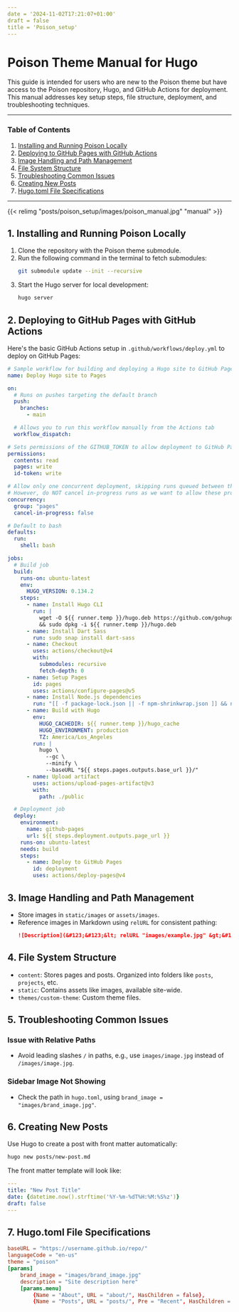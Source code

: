 ```yaml
---
date = '2024-11-02T17:21:07+01:00'
draft = false
title = 'Poison_setup'
---
```


# Poison Theme Manual for Hugo

This guide is intended for users who are new to the Poison theme but have access to the Poison repository, Hugo, and GitHub Actions for deployment. This manual addresses key setup steps, file structure, deployment, and troubleshooting techniques.

---

### Table of Contents
1. [Installing and Running Poison Locally](#installing-and-running-poison-locally)
2. [Deploying to GitHub Pages with GitHub Actions](#deploying-to-github-pages-with-github-actions)
3. [Image Handling and Path Management](#image-handling-and-path-management)
4. [File System Structure](#file-system-structure)
5. [Troubleshooting Common Issues](#troubleshooting-common-issues)
6. [Creating New Posts](#creating-new-posts)
7. [Hugo.toml File Specifications](#hugo-toml-file-specifications)

---
{{< relimg "posts/poison_setup/images/poison_manual.jpg" "manual" >}}

## 1. Installing and Running Poison Locally
1. Clone the repository with the Poison theme submodule.
2. Run the following command in the terminal to fetch submodules:
   ```bash
   git submodule update --init --recursive
   ```
3. Start the Hugo server for local development:
   ```bash
   hugo server
   ```
   
## 2. Deploying to GitHub Pages with GitHub Actions
Here's the basic GitHub Actions setup in `.github/workflows/deploy.yml` to deploy on GitHub Pages:
```yaml
# Sample workflow for building and deploying a Hugo site to GitHub Pages
name: Deploy Hugo site to Pages

on:
  # Runs on pushes targeting the default branch
  push:
    branches:
      - main

  # Allows you to run this workflow manually from the Actions tab
  workflow_dispatch:

# Sets permissions of the GITHUB_TOKEN to allow deployment to GitHub Pages
permissions:
  contents: read
  pages: write
  id-token: write

# Allow only one concurrent deployment, skipping runs queued between the run in-progress and latest queued.
# However, do NOT cancel in-progress runs as we want to allow these production deployments to complete.
concurrency:
  group: "pages"
  cancel-in-progress: false

# Default to bash
defaults:
  run:
    shell: bash

jobs:
  # Build job
  build:
    runs-on: ubuntu-latest
    env:
      HUGO_VERSION: 0.134.2
    steps:
      - name: Install Hugo CLI
        run: |
          wget -O ${{ runner.temp }}/hugo.deb https://github.com/gohugoio/hugo/releases/download/v${HUGO_VERSION}/hugo_extended_${HUGO_VERSION}_linux-amd64.deb \
          && sudo dpkg -i ${{ runner.temp }}/hugo.deb
      - name: Install Dart Sass
        run: sudo snap install dart-sass
      - name: Checkout
        uses: actions/checkout@v4
        with:
          submodules: recursive
          fetch-depth: 0
      - name: Setup Pages
        id: pages
        uses: actions/configure-pages@v5
      - name: Install Node.js dependencies
        run: "[[ -f package-lock.json || -f npm-shrinkwrap.json ]] && npm ci || true"
      - name: Build with Hugo
        env:
          HUGO_CACHEDIR: ${{ runner.temp }}/hugo_cache
          HUGO_ENVIRONMENT: production
          TZ: America/Los_Angeles
        run: |
          hugo \
            --gc \
            --minify \
            --baseURL "${{ steps.pages.outputs.base_url }}/"
      - name: Upload artifact
        uses: actions/upload-pages-artifact@v3
        with:
          path: ./public

  # Deployment job
  deploy:
    environment:
      name: github-pages
      url: ${{ steps.deployment.outputs.page_url }}
    runs-on: ubuntu-latest
    needs: build
    steps:
      - name: Deploy to GitHub Pages
        id: deployment
        uses: actions/deploy-pages@v4
```
## 3. Image Handling and Path Management
- Store images in `static/images` or `assets/images`.
- Reference images in Markdown using `relURL` for consistent pathing:
   ```markdown
   ![Description](&#123;&#123;&lt; relURL "images/example.jpg" &gt;&#125;&#125;)
  ```



## 4. File System Structure
- `content`: Stores pages and posts. Organized into folders like `posts`, `projects`, etc.
- `static`: Contains assets like images, available site-wide.
- `themes/custom-theme`: Custom theme files.


## 5. Troubleshooting Common Issues
### Issue with Relative Paths
- Avoid leading slashes `/` in paths, e.g., use `images/image.jpg` instead of `/images/image.jpg`.

### Sidebar Image Not Showing
- Check the path in `hugo.toml`, using `brand_image = "images/brand_image.jpg"`.

## 6. Creating New Posts
Use Hugo to create a post with front matter automatically:
```bash
hugo new posts/new-post.md
```
The front matter template will look like:
```yaml
---
title: "New Post Title"
date: {datetime.now().strftime('%Y-%m-%dT%H:%M:%S%z')}
draft: false
---
```

## 7. Hugo.toml File Specifications
```toml
baseURL = "https://username.github.io/repo/"
languageCode = "en-us"
theme = "poison"
[params]
    brand_image = "images/brand_image.jpg"
    description = "Site description here"
    [params.menu]
        {Name = "About", URL = "about/", HasChildren = false},
        {Name = "Posts", URL = "posts/", Pre = "Recent", HasChildren = true, Limit = 5},
```

